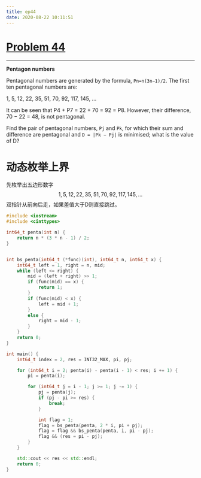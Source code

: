 ```yaml
---
title: ep44
date: 2020-08-22 10:11:51
---
```




# [Problem 44](https://projecteuler.net/problem=44)

------

**Pentagon numbers**

Pentagonal numbers are generated by the formula, `Pn=n(3n−1)/2`. The first ten pentagonal numbers are:

1, 5, 12, 22, 35, 51, 70, 92, 117, 145, ...

It can be seen that P4 + P7 = 22 + 70 = 92 = P8. However, their difference, 70 − 22 = 48, is not pentagonal.

Find the pair of pentagonal numbers, `Pj` and `Pk`, for which their sum and difference are pentagonal and `D = |Pk − Pj|` is  minimised; what is the value of D?





# 动态枚举上界

先枚举出五边形数字
$$
1, 5, 12, 22, 35, 51, 70, 92, 117, 145, ...
$$
双指针从前向后走，如果差值大于D则直接跳过。



```c++
#include <iostream>
#include <cinttypes>

int64_t penta(int n) {
    return n * (3 * n - 1) / 2;
}


int bs_penta(int64_t (*func)(int), int64_t n, int64_t x) {
    int64_t left = 1, right = n, mid;
    while (left <= right) {
        mid = (left + right) >> 1;
        if (func(mid) == x) {
            return 1;
        }
        if (func(mid) < x) {
            left = mid + 1;
        }
        else {
            right = mid - 1;
        }
    }
    return 0;
}

int main() {
    int64_t index = 2, res = INT32_MAX, pi, pj;

    for (int64_t i = 2; penta(i) - penta(i - 1) < res; i += 1) {
        pi = penta(i);

        for (int64_t j = i - 1; j >= 1; j -= 1) {
            pj = penta(j);
            if (pj - pi >= res) {
                break;
            }

            int flag = 1;
            flag = bs_penta(penta, 2 * i, pi + pj);
            flag = flag && bs_penta(penta, i, pi - pj);
            flag && (res = pi - pj);
        }
    }

    std::cout << res << std::endl;
    return 0;
}
```

